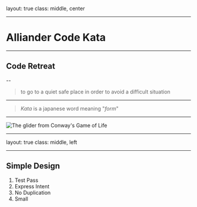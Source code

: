 layout: true
class: middle, center

---
# Alliander Code Kata

---
## Code Retreat

--
> to go to a quiet safe place in order to avoid a difficult situation


---
> _Kata_ is a japanese word meaning "_form_"

---
![The glider from Conway's Game of Life](https://codekatachallenge.github.io/simple_design/image/glider.svg)

---
layout: true
class: middle, left

---
## Simple Design

1. Test Pass
2. Express Intent
3. No Duplication
4. Small

